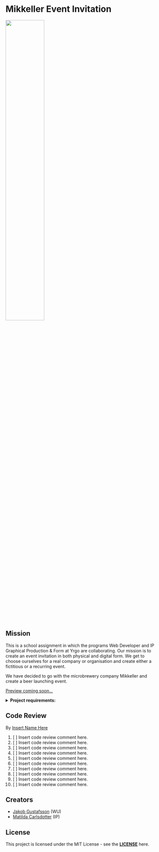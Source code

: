 # Mikkeller Event Invitation

<img src="https://i.imgur.com/YsiROuX.gif"  width="50%">

## Mission

This is a school assignment in which the programs Web Developer and IP Graphical Production & Form at Yrgo are collaborating.
Our mission is to create an event invitation in both physical and digital form.
We get to choose ourselves for a real company or organisation and create either a fictitious or a recurring event.

We have decided to go with the microbrewery company Mikkeller and create a beer launching event.

[Preview coming soon...](https://github.com/gusjak)

<details><summary><strong>Project requirements:</strong></b></summary>

- A unique <strong><ins>landing page</ins></strong> that follows the same graphic manner of the chosen company.
- The website needs to be responsive and built mobile-first and follow the accessibility standard WCAG (https://a11yproject.com/checklist/).
- It must contain at least five animations, one of which is an in-animation when the page is first displayed.
- It should have a CTA where visitors can sign up via a form to the event. This form only needs to be shown visually.
- The landing page should be personalized via a link that can be sent out with query parameters. Suggestions for at least two ways to personify the site via the link such as name, country, pictures, occupational group, etc.
- The website should be built statically through HTML, CSS, and JavaScript.
- From day one, the website should be pushed up to a public repository on GitHub.
- The website should upload to a hosting service such as. Netlify, Vercel or GitHub Pages.
- The website should be optimized and have as high a score as possible on https://web.dev/ (optimize images, CSS and JS, tips are to use construction tools such as Parcel).
- Each group must submit a review of another group the day before the presentation. Code reviews must be submitted with a pull request.

</details>

## Code Review

By [Insert Name Here](https://github.com/gusjak)

1. [ ] Insert code review comment here.
2. [ ] Insert code review comment here.
3. [ ] Insert code review comment here.
4. [ ] Insert code review comment here.
5. [ ] Insert code review comment here.
6. [ ] Insert code review comment here.
7. [ ] Insert code review comment here.
8. [ ] Insert code review comment here.
9. [ ] Insert code review comment here.
10. [ ] Insert code review comment here.

## Creators

- [Jakob Gustafsson](https://github.com/gusjak) (WU)
- [Matilda Carlsdotter](https://github.com/gusjak) (IP)

## License

This project is licensed under the MIT License - see the **[LICENSE](https://github.com/gusjak/event-page/blob/main/LICENSE)** here.
